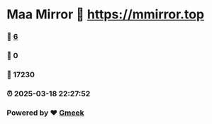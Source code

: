 # Maa Mirror :link: https://mmirror.top 
### :page_facing_up: [6](https://mmirror.top/tag.html) 
### :speech_balloon: 0 
### :hibiscus: 17230 
### :alarm_clock: 2025-03-18 22:27:52 
### Powered by :heart: [Gmeek](https://github.com/Meekdai/Gmeek)
